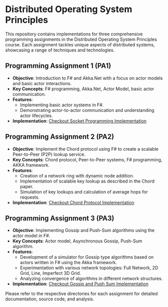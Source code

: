 # Distributed Operating System Principles

This repository contains implementations for three comprehensive programming assignments in the Distributed Operating System Principles course. Each assignment tackles unique aspects of distributed systems, showcasing a range of techniques and technologies.

## Programming Assignment 1 (PA1)
- **Objective**: Introduction to F# and Akka.Net with a focus on actor models and basic actor interactions.
- **Key Concepts**: F# programming, Akka.Net, Actor Model, basic actor communication.
- **Features**:
  - Implementing basic actor systems in F#.
  - Demonstrating actor-to-actor communication and understanding actor lifecycles.
- **Implementation**: [Checkout Socket Programming Implementation](https://github.com/omigirish/DOSP-PA1/tree/Gossip/Socket#readme "Checkout Socket Programming Implementation")
  

## Programming Assignment 2 (PA2)
- **Objective**: Implement the Chord protocol using F# to create a scalable Peer-to-Peer (P2P) lookup service.
- **Key Concepts**: Chord protocol, Peer-to-Peer systems, F# programming, AKKA framework.
- **Features**:
  - Creation of a network ring with dynamic node addition.
  - Implementation of scalable key lookup as described in the Chord paper.
  - Simulation of key lookups and calculation of average hops for requests.
- **Implementation**: [Checkout Chord Protocol Implementation](https://github.com/omigirish/DOSP-PA1/tree/Gossip/Gossip#readme "Checkout Chord Protocol Implementation")

## Programming Assignment 3 (PA3)
- **Objective**: Implementing Gossip and Push-Sum algorithms using the actor model in F#.
- **Key Concepts**: Actor model, Asynchronous Gossip, Push-Sum algorithm.
- **Features**:
  - Development of a simulator for Gossip type algorithms based on actors written in F# using the Akka framework.
  - Experimentation with various network topologies: Full Network, 2D Grid, Line, Imperfect 3D Grid.
  - Analyzing convergence of algorithms in different network structures.
- **Implementation**: [Checkout Gossip and Push Sum Implementation](https://github.com/omigirish/DOSP-PA1/tree/Gossip/Chord#readme "Checkout Gossip and Push Sum Implementation")

Please refer to the respective directories for each assignment for detailed documentation, source code, and analysis.

